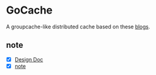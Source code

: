 # GoCache

A groupcache-like distributed cache based on these [blogs](https://geektutu.com/post/geecache.html).

## note

- [x] [Design Doc](./designdoc.md)
- [x] [note](./note.md)
